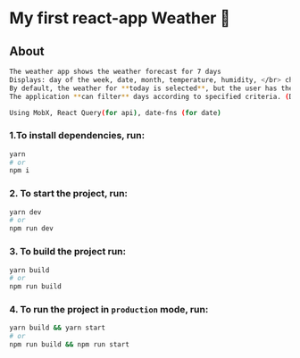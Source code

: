 # My first react-app Weather 🚀

## About

```sh
The weather app shows the weather forecast for 7 days
Displays: day of the week, date, month, temperature, humidity, </br> chance of rain and the type of day (**sunny**, **cloudy**, **rainy**)
By default, the weather for **today is selected**, but the user has the ability to switch the day by clicking on another day at the bottom of the page
The application **can filter** days according to specified criteria. (Day type: cloudy or rainy, minimum temperature, maximum temperature)

Using MobX, React Query(for api), date-fns (for date) 
```


### 1.To install dependencies, run:

```sh
yarn
# or
npm i
```

### 2. To start the project, run:

```sh
yarn dev
# or
npm run dev
```

### 3. To build the project run:

```sh
yarn build
# or
npm run build
```

### 4. To run the project in `production` mode, run:

```sh
yarn build && yarn start  
# or
npm run build && npm run start
```

